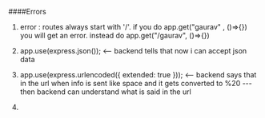 ####Errors

1. error : routes always start with '/'. if you do app.get("gaurav" , ()=>{}) you
   will get an error. instead do app.get("/gaurav", ()=>{})

2. app.use(express.json()); <-- backend tells that now i can accept json data

3. app.use(express.urlencoded({ extended: true })); <-- backend says that in the url when info is sent like space
   and it gets converted to %20 ---then backend can understand what is said in the url

4.
